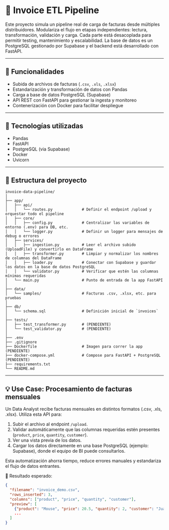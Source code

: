 # 🧾 Invoice ETL Pipeline

Este proyecto simula un pipeline real de carga de facturas desde múltiples distribuidores. Modulariza el flujo en etapas independientes: lectura, transformación, validación y carga. Cada parte está desacoplada para permitir testing, mantenimiento y escalabilidad. La base de datos es un PostgreSQL gestionado por Supabase y el backend está desarrollado con FastAPI.

---

## 🚀 Funcionalidades

- Subida de archivos de facturas (`.csv`, `.xls`, `.xlsx`)
- Estandarización y transformación de datos con Pandas
- Carga a base de datos PostgreSQL (Supabase)
- API REST con FastAPI para gestionar la ingesta y monitoreo
- Contenerización con Docker para facilitar despliegue

---

## 🧱 Tecnologías utilizadas

- Pandas
- FastAPI
- PostgreSQL (via Supabase)
- Docker
- Uvicorn

---

## 📁 Estructura del proyecto

```plaintext
invoice-data-pipeline/
│
├── app/                          
│   ├── api/                      
│   │   └── routes.py             # Definir el endpoint /upload y orquestar todo el pipeline
│   ├── core/                    
│   │   ├── config.py             # Centralizar las variables de entorno (.env) para DB, etc.
│   │   └── logger.py             # Definir un logger para mensajes de debug o errores
│   ├── services/                 
│   │   ├── ingestion.py          # Leer el archivo subido (UploadFile) y convertirlo en DataFrame
│   │   ├── transformer.py        # Limpiar y normalizar los nombres de columnas del DataFrame
│   │   ├── loader.py             # Conectar con Supabase y guardar los datos en la base de datos PostgreSQL
│   │   └── validator.py          # Verificar que estén las columnas mínimas requeridas
│   └── main.py                   # Punto de entrada de la app FastAPI
│
├── data/                        
│   └── samples/                  # Facturas .csv, .xlsx, etc. para pruebas
│
├── db/                          
│   └── schema.sql                # Definición inicial de `invoices`
│
├── tests/                        
│   ├── test_transformer.py       # (PENDIENTE)
│   └── test_validator.py         # (PENDIENTE)
│
├── .env                          
├── .gitignore                    
├── Dockerfile                    # Imagen para correr la app (PENDIENTE)
├── docker-compose.yml            # Compose para FastAPI + PostgreSQL (PENDIENTE)
├── requirements.txt              
└── README.md                     
```

---

## 💡 Use Case: Procesamiento de facturas mensuales

Un Data Analyst recibe facturas mensuales en distintos formatos (.csv, .xls, .xlsx). Utiliza esta API para:

1. Subir el archivo al endpoint `/upload`.
2. Validar automáticamente que las columnas requeridas estén presentes (`product`, `price`, `quantity`, `customer`).
3. Ver una vista previa de los datos.
4. Cargar los datos directamente en una base PostgreSQL (ejemplo: Supabase), donde el equipo de BI puede consultarlos.

Esta automatización ahorra tiempo, reduce errores manuales y estandariza el flujo de datos entrantes.

📌 Resultado esperado:
```json
{
  "filename": "invoice_demo.csv",
  "rows_inserted": 3,
  "columns": ["product", "price", "quantity", "customer"],
  "preview": [
    {"product": "Mouse", "price": 20.5, "quantity": 2, "customer": "Juan Perez"},
    ...
  ]
}